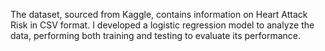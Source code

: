 The dataset, sourced from Kaggle, contains information on Heart Attack Risk in CSV format. I developed a logistic regression model to analyze the data, performing both training and testing to evaluate its performance.
